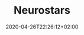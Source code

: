 ---
title: "Neurostars"
images: # Create a folder in /static/images/tools that has the same name as this current markdown file and place the images there. We only need the file name here. If this is not clear, please refer to existing tools as references.
  - path: neurostars-landing.png
categories:
  - Communications
tags:
  - Community
links:
  - name: NeuroStars
    link: https://neurostars.org/
summary: StackOverflow style Q&A site for neuroinformatics.
features:
platforms:
  - Web
fields:
  - Physical Sciences
plans:
date: 2020-04-26T22:26:12+02:00
draft: false
---